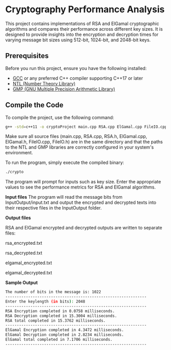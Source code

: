 # Cryptography Performance Analysis

This project contains implementations of RSA and ElGamal cryptographic algorithms and compares their performance across different key sizes. It is designed to provide insights into the encryption and decryption times for varying message bit sizes using 512-bit, 1024-bit, and 2048-bit keys.

## Prerequisites

Before you run this project, ensure you have the following installed:
- [GCC](https://gcc.gnu.org/) or any preferred C++ compiler supporting C++17 or later
- [NTL (Number Theory Library)](http://www.shoup.net/ntl/)
- [GMP (GNU Multiple Precision Arithmetic Library)](https://gmplib.org/)

## Compile the Code

To compile the project, use the following command:

```bash
g++ -std=c++11 -o cryptoProject main.cpp RSA.cpp ElGamal.cpp FileIO.cpp -lntl -lgmp
```

Make sure all source files (main.cpp, RSA.cpp, RSA.h, ElGamal.cpp, ElGamal.h, FileIO.cpp, FileIO.h) are in the same directory and that the paths to the NTL and GMP libraries are correctly configured in your system's environment.


To run the program, simply execute the compiled binary:

```bash
./crypto
```

The program will prompt for inputs such as key size. Enter the appropriate values to see the performance metrics for RSA and ElGamal algorithms.


**Input files**
The program will read the message bits from InputOutput/input.txt and output the encrypted and decrypted texts into their respective files in the InputOutput folder.

**Output files**

RSA and ElGamal encrypted and decrypted outputs are written to separate files:

rsa_encrypted.txt

rsa_decrypted.txt

elgamal_encrypted.txt

elgamal_decrypted.txt


**Sample Output**
```bash
The number of bits in the message is: 1022
--------------------------------------------------------------
Enter the keylength (in bits): 2048
--------------------------------------------------------------
RSA Encryption completed in 0.0758 milliseconds.
RSA Decryption completed in 15.3004 milliseconds.
RSA total completed in 15.3762 milliseconds.
--------------------------------------------------------------
ElGamal Encryption completed in 4.3472 milliseconds.
ElGamal Decryption completed in 2.8234 milliseconds.
ElGamal total completed in 7.1706 milliseconds.
--------------------------------------------------------------
```
